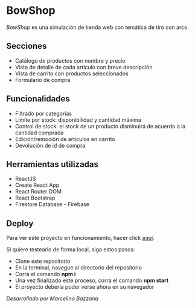 # BowShop

*BowShop* es una simulación de tienda web con temática de tiro con arco.


## Secciones

* Catálogo de productos con nombre y precio
* Vista de detalle de cada artículo con breve descripción
* Vista de carrito con productos seleccionados
* Formulario de compra


## Funcionalidades

* Filtrado por categorías
* Límite por stock: disponibilidad y cantidad máxima
* Control de stock: el stock de un producto disminuirá de acuerdo a la cantidad comprada
* Edición/remoción de artículos en carrito
* Devolución de id de compra


## Herramientas utilizadas

* ReactJS
* Create React App
* React Router DOM
* React Bootstrap
* Firestore Database - Firebase


## Deploy

Para ver este proyecto en funcionamiento, hacer click [aquí](https://bowshop.netlify.app/).

Si quiere testearlo de forma local, siga estos pasos:

* Clone este repositorio
* En la terminal, navegue al directorio del repositorio
* Corra el comando **npm i**
* Una vez finalizado este proceso, corra el comando **npm start**
* El proyecto debería poder verse ahora en su navegador


*Desarrollado por Marcelino Bazzana*
